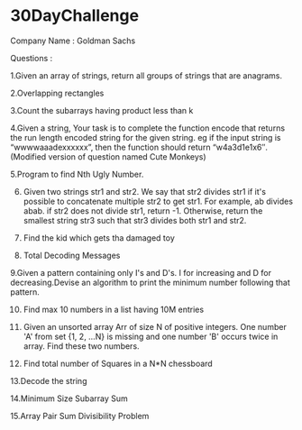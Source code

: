 # 30DayChallenge
Company Name : Goldman Sachs

Questions :


1.Given an array of strings, return all groups of strings that are anagrams.

2.Overlapping rectangles

3.Count the subarrays having product less than k

4.Given a string, Your task is to  complete the function encode that returns the run length encoded string for the given string.
eg if the input string is “wwwwaaadexxxxxx”, then the function should return “w4a3d1e1x6″.(Modified version of question named Cute Monkeys)

5.Program to find Nth Ugly Number.

6.    Given two strings str1 and str2. We say that str2 divides str1 if it's possible
            to          concatenate multiple str2 to get str1. For example, ab divides abab.
           if str2 does not divide str1, return -1. Otherwise, return the smallest string
           str3 such that str3 divides both str1 and str2.
7. Find the kid which gets tha damaged toy

8. Total Decoding Messages

9.Given a pattern containing only I's and D's. I for increasing and D for decreasing.Devise an algorithm to print the minimum number following that pattern.

10. Find max 10 numbers in a list having 10M entries 

11.  Given an unsorted array Arr of size N of positive integers. One number
         'A' from     set {1, 2, …N} is missing and one number 'B'
        occurs twice in array. Find these two numbers.

12. Find total number of Squares in a N*N chessboard

13.Decode the string

14.Minimum Size Subarray Sum

15.Array Pair Sum Divisibility Problem
